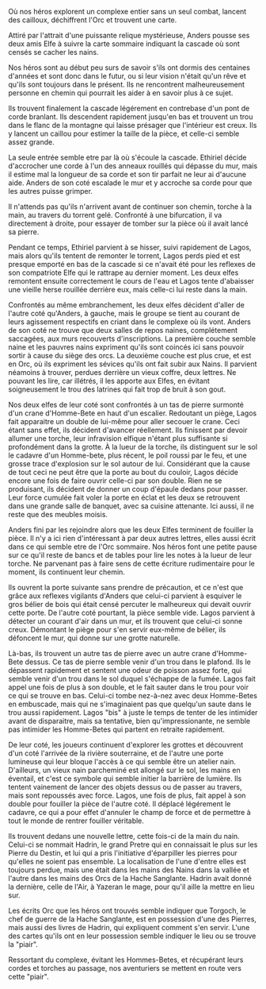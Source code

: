 Où nos héros explorent un complexe entier sans un seul combat, lancent des
cailloux, déchiffrent l'Orc et trouvent une carte.

Attiré par l'attrait d'une puissante relique mystérieuse, Anders pousse ses deux
amis Elfe à suivre la carte sommaire indiquant la cascade où sont censés se
cacher les nains.

Nos héros sont au début peu surs de savoir s'ils ont dormis des centaines
d'années et sont donc dans le futur, ou si leur vision n'était qu'un rêve et
qu'ils sont toujours dans le présent. Ils ne rencontrent malheureusement
personne en chemin qui pourrait les aider à en savoir plus à ce sujet.

Ils trouvent finalement la cascade légérement en contrebase d'un pont de corde
branlant. Ils descendent rapidement jusqu'en bas et trouvent un trou dans le
flanc de la montagne qui laisse présager que l'intérieur est creux. Ils
y lancent un caillou pour estimer la taille de la pièce, et celle-ci semble
assez grande.

La seule entrée semble etre par là où s'écoule la cascade. Ethiriel décide
d'accrocher une corde à l'un des anneaux rouillés qui dépasse du mur, mais il
estime mal la longueur de sa corde et son tir parfait ne leur ai d'aucune aide.
Anders de son coté escalade le mur et y accroche sa corde pour que les autres
puisse grimper.

Il n'attends pas qu'ils n'arrivent avant de continuer son chemin, torche à la
main, au travers du torrent gelé. Confronté à une bifurcation, il va directement
à droite, pour essayer de tomber sur la pièce où il avait lancé sa pierre.

Pendant ce temps, Ethiriel parvient à se hisser, suivi rapidement de Lagos, mais
alors qu'ils tentent de remonter le torrent, Lagos perds pied et est presque
emporté en bas de la cascade si ce n'avait été pour les reflexes de son
compatriote Elfe qui le rattrape au dernier moment. Les deux elfes remontent
ensuite correctement le cours de l'eau et Lagos tente d'abaisser une vieille
herse rouillée derrière eux, mais celle-ci lui reste dans la main.

Confrontés au même embranchement, les deux elfes décident d'aller de l'autre
coté qu'Anders, à gauche, mais le groupe se tient au courant de leurs agissement
respectifs en criant dans le complexe où ils vont. Anders de son coté ne trouve
que deux salles de repos naines, complétement saccagées, aux murs recouverts
d'inscriptions. La première couche semble naine et les pauvres nains expriment
qu'ils sont coincés ici sans pouvoir sortir à cause du siège des orcs. La
deuxième couche est plus crue, et est en Orc, où ils expriment les sévices
qu'ils ont fait subir aux Nains. Il parvient néamoins à trouver, perdues
derrière un vieux coffre, deux lettres. Ne pouvant les lire, car illétrés, il
les apporte aux Elfes, en évitant soigneusement le trou des latrines qui fait
trop de bruit à son gout.

Nos deux elfes de leur coté sont confrontés à un tas de pierre surmonté d'un
crane d'Homme-Bete en haut d'un escalier. Redoutant un piège, Lagos fait
apparaitre un double de lui-même pour aller secouer le crane. Ceci étant sans
effet, ils décident d'avancer réellement. Ils finissent par devoir allumer une
torche, leur infravision elfique n'étant plus suffisante si profondément dans la
grotte. À la lueur de la torche, ils distinguent sur le sol le cadavre d'un
Homme-bete, plus récent, le poil roussi par le feu, et une grosse trace
d'explosion sur le sol autour de lui. Considérant que la cause de tout ceci ne
peut être que la porte au bout du couloir, Lagos décide encore une fois de faire
ouvrir celle-ci par son double. Rien ne se produisant, ils décident de donner un
coup d'épaule dedans pour passer. Leur force cumulée fait voler la porte en
éclat et les deux se retrouvent dans une grande salle de banquet, avec sa
cuisine attenante. Ici aussi, il ne reste que des meubles moisis.

Anders fini par les rejoindre alors que les deux Elfes terminent de fouiller la
pièce. Il n'y a ici rien d'intéressant à par deux autres lettres, elles aussi
écrit dans ce qui semble etre de l'Orc sommaire. Nos héros font une petite pause
sur ce qu'il reste de bancs et de tables pour lire les notes à la lueur de leur
torche. Ne parvenant pas à faire sens de cette écriture rudimentaire pour le
moment, ils continuent leur chemin.

Ils ouvrent la porte suivante sans prendre de précaution, et ce n'est que grâce
aux reflexes vigilants d'Anders que celui-ci parvient à esquiver le gros bélier
de bois qui était censé percuter le malheureux qui devait ouvrir cette porte. De
l'autre coté pourtant, la pièce semble vide. Lagos parvient à détecter un
courant d'air dans un mur, et ils trouvent que celui-ci sonne creux. Démontant
le piège pour s'en servir eux-même de bélier, ils défoncent le mur, qui donne
sur une grotte naturelle.

Là-bas, ils trouvent un autre tas de pierre avec un autre crane d'Homme-Bete
dessus. Ce tas de pierre semble venir d'un trou dans le plafond. Ils le
dépassent rapidement et sentent une odeur de poisson assez forte, qui semble
venir d'un trou dans le sol duquel s'échappe de la fumée. Lagos fait appel une
fois de plus à son double, et le fait sauter dans le trou pour voir ce qui se
trouve en bas. Celui-ci tombe nez-à-nez avec deux Homme-Betes en embuscade, mais
qui ne s'imaginaient pas que quelqu'un saute dans le trou aussi rapidement.
Lagos "bis" à juste le temps de tenter de les intimider avant de disparaitre,
mais sa tentative, bien qu'impressionante, ne semble pas intimider les
Homme-Betes qui partent en retraite rapidement.

De leur coté, les joueurs continuent d'explorer les grottes et découvrent d'un
coté l'arrivée de la rivière souterraine, et de l'autre une porte lumineuse qui
leur bloque l'accès à ce qui semble être un atelier nain. D'ailleurs, un vieux
nain parcheminé est allongé sur le sol, les mains en éventail, et c'est ce
symbole qui semble initier la barrière de lumière. Ils tentent vainement de
lancer des objets dessus ou de passer au travers, mais sont repoussés avec
force. Lagos, une fois de plus, fait appel à son double pour fouiller la pièce
de l'autre coté. Il déplacé légérement le cadavre, ce qui a pour effet d'annuler
le champ de force et de permettre à tout le monde de rentrer fouiller véritable.

Ils trouvent dedans une nouvelle lettre, cette fois-ci de la main du nain.
Celui-ci se nommait Hadrin, le grand Pretre qui en connaissait le plus sur les
Pierre du Destin, et lui qui a pris l'initiative d'éparpiller les pierres pour
qu'elles ne soient pas ensemble. La localisation de l'une d'entre elles est
toujours perdue, mais une était dans les mains des Nains dans la vallée et
l'autre dans les mains des Orcs de la Hache Sanglante. Hadrin avait donné la
dernière, celle de l'Air, à Yazeran le mage, pour qu'il aille la mettre en lieu
sur.

Les écrits Orc que les héros ont trouvés semble indiquer que Torgoch, le chef de
guerre de la Hache Sanglante, est en possession d'une des Pierres, mais aussi
des livres de Hadrin, qui expliquent comment s'en servir. L'une des cartes
qu'ils ont en leur possession semble indiquer le lieu ou se trouve la "piair".

Ressortant du complexe, évitant les Hommes-Betes, et récupérant leurs cordes et
torches au passage, nos aventuriers se mettent en route vers cette "piair".
